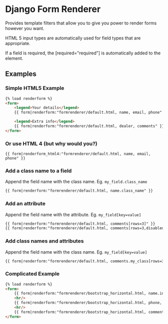 # Django Form Renderer

Provides template filters that allow you to give you power to render forms however you want.

HTML 5 input types are automatically used for field types that are appropriate.

If a field is required, the [required="required"] is automatically added to the element.

## Examples

### Simple HTML5 Example

```html
{% load renderform %}
<form>
    <legend>Your details</legend>
    {{ form|renderform:"formrenderer/default.html, name, email, phone" }}

    <legend>Extra info</legend>
    {{ form|renderform:"formrenderer/default.html, dealer, comments" }}
</form>
```

### Or use HTML 4 (but why would you?)

```HTML+Django/Jinja
{{ form|renderform_html4:"formrenderer/default.html, name, email, phone" }}
```

### Add a class name to a field

Append the field name with the class name. Eg. `my_field.class_name`

```html
{{ form|renderform:"formrenderer/default.html, name.class_name" }}
```

### Add an attribute

Append the field name with the attribute. Eg. `my_field[key=value]`

```html
{{ form|renderform:"formrenderer/default.html, comments[rows=3]" }}
{{ form|renderform:"formrenderer/default.html, comments[rows=3,disabled=disabled]" }}
```

### Add class names and attributes

Append the field name with the class name. Eg. `my_field[key=value]`

```html
{{ form|renderform:"formrenderer/default.html, comments.my_class[rows=3]" }}
```

### Complicated Example

```html
{% load renderform %}
<form>
    {{ form|renderform:"formrenderer/bootstrap_horizontal.html, name.input-block-level, email.input-block-level }}
    <hr/>
    {{ form|renderform:"formrenderer/bootstrap_horizontal.html, phone, dealer[class=myClass] }}
    <hr/>
    {{ form|renderform:"formrenderer/bootstrap_horizontal.html, comments.input-block-level[rows=3]" }}
</form>
```
